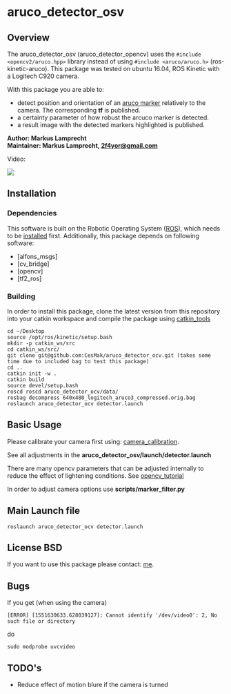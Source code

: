 # aruco_detector_osv

## Overview

The aruco_detector_osv (aruco_detector_opencv) uses the ```#include <opencv2/aruco.hpp>```  library instead of using ```#include <aruco/aruco.h>``` (ros-kinetic-aruco). This package was tested on ubuntu 16.04, ROS Kinetic with a Logitech C920 camera. 

With this package you are able to:

* detect position and orientation of an [aruco marker](http://chev.me/arucogen/) relatively to the camera. The corresponding **tf** is published.
* a certainty parameter of how robust the arcuco marker is detected. 
* a result image with the detected markers highlighted is published.

**Author: Markus Lamprecht<br />
Maintainer: Markus Lamprecht, 2f4yor@gmail.com<br />**

Video:

<a alt="aruco_detector_example" href="https://www.youtube.com/watch?v=U0ul4WIQFUM"><img src="data/rviz_example.png" align="center"></a>

## Installation

### Dependencies

This software is built on the Robotic Operating System ([ROS]), which needs to be [installed](http://wiki.ros.org) first. Additionally, this package depends on following software:

- [alfons_msgs]
- [cv_bridge]
- [opencv]
- [tf2_ros]

### Building

In order to install this package, clone the latest version from this repository into your catkin workspace and compile the package using [catkin_tools](https://catkin-tools.readthedocs.io/en/latest/)

``` 
cd ~/Desktop
source /opt/ros/kinetic/setup.bash
mkdir -p catkin_ws/src
cd catkin_ws/src/
git clone git@github.com:CesMak/aruco_detector_ocv.git (takes some time due to included bag to test this package)
cd ..
catkin init -w .
catkin build
source devel/setup.bash
roscd roscd aruco_detector_ocv/data/
rosbag decompress 640x480_logitech_aruco3_compressed.orig.bag 
roslaunch aruco_detector_ocv detector.launch 
```

## Basic Usage

Please calibrate your camera first using: [camera_calibration](http://wiki.ros.org/camera_calibration).

See all adjustments in the **aruco_detector_osv/launch/detector.launch**

There are many opencv parameters that can be adjusted internally to reduce the effect of lightening conditions.
See [opencv_tutorial](https://docs.opencv.org/3.1.0/d5/dae/tutorial_aruco_detection.html)

In order to adjust camera options use **scripts/marker_filter.py**

## Main Launch file

``` 
roslaunch aruco_detector_ocv detector.launch 
``` 

## License BSD
If you want to use this package please contact: [me](https://simact.de/about_me).

## Bugs 

If you get (when using the camera)

``` 
[ERROR] [1551630633.628039127]: Cannot identify '/dev/video0': 2, No such file or directory
```

do 

``` 
sudo modprobe uvcvideo
``` 

## TODO's

- Reduce effect of motion blure if the camera is turned


[ROS]: http://www.ros.org
[rviz]: http://wiki.ros.org/rviz
[grid_map_msg/GridMap]: https://github.com/anybotics/grid_map/blob/master/grid_map_msg/msg/GridMap.msg
[sensor_msgs/PointCloud2]: http://docs.ros.org/api/sensor_msgs/html/msg/PointCloud2.html
[geometry_msgs/PoseWithCovarianceStamped]: http://docs.ros.org/api/geometry_msgs/html/msg/PoseWithCovarianceStamped.html
[tf/tfMessage]: http://docs.ros.org/kinetic/api/tf/html/msg/tfMessage.html
[std_srvs/Empty]: http://docs.ros.org/api/std_srvs/html/srv/Empty.html
[grid_map_msg/GetGridMap]: https://github.com/anybotics/grid_map/blob/master/grid_map_msg/srv/GetGridMap.srv
[grid_map_msgs/ProcessFile]: https://github.com/ANYbotics/grid_map/blob/master/grid_map_msgs/srv/ProcessFile.srv